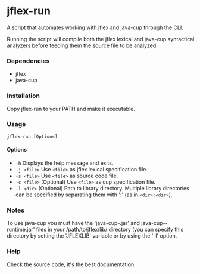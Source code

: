 # jflex-run
A script that automates working with jflex and java-cup through the CLI.

Running the script will compile both the jflex lexical and java-cup syntactical analyzers before feeding them the source file to be analyzed.

### Dependencies
- jflex
- java-cup

### Installation
Copy jflex-run to your PATH and make it executable.


### Usage
`jflex-run [Options]`

#### Options
- `-h`          Displays the help message and exits.
- `-j <file>`   Use `<file>` as jflex lexical specification file.
- `-s <file>`   Use `<file>` as source code file.
- `-c <file>`   (Optional) Use `<file>` as cup specification file.
- `-l <dir>`    (Optional) Path to library directory. Multiple library directories can be specified by separating them with ':' (as in `<dir>:<dir>`).

### Notes
To use java-cup you must have the 'java-cup-<version>.jar' and java-cup-<version>-runtime.jar' files in your /path/to/jflex/lib/ directory (you can specify this directory by setting the 'JFLEXLIB' variable or by using the '-l' option.

### Help
Check the source code, it's the best documentation
